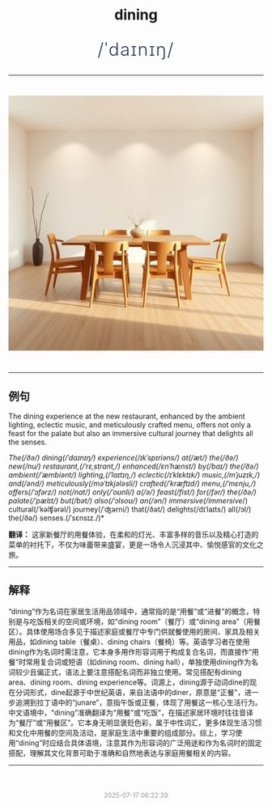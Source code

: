 <div align="center">

# dining

<div style="margin: 30px 0;">
<h1 style="font-size: 2.5em; font-weight: 300; letter-spacing: 2px; margin: 0; color: #2c3e50;">
/ˈdaɪnɪŋ/
</h1>
</div>

</div>

---

<div align="center" style="margin: 40px 0;">

![dining](images/dining.png)

</div>

---

## 例句

The dining experience at the new restaurant, enhanced by the ambient lighting, eclectic music, and meticulously crafted menu, offers not only a feast for the palate but also an immersive cultural journey that delights all the senses.

*The(/ðə/) dining(/ˈdaɪnɪŋ/) experience(/ɪkˈspɪriəns/) at(/æt/) the(/ðə/) new(/nu/) restaurant,(/ˈrɛˌstrɑnt,/) enhanced(/ɛnˈhænst/) by(/baɪ/) the(/ðə/) ambient(/ˈæmbiənt/) lighting,(/ˈlaɪtɪŋ,/) eclectic(/ɪˈklɛktɪk/) music,(/mˈjuzɪk,/) and(/ənd/) meticulously(/məˈtɪkjələsli/) crafted(/ˈkræftɪd/) menu,(/ˈmɛnju,/) offers(/ˈɔfərz/) not(/nɑt/) only(/ˈoʊnli/) a(/ə/) feast(/fist/) for(/fər/) the(/ðə/) palate(/ˈpælɪt/) but(/bət/) also(/ˈɔlsoʊ/) an(/ən/) immersive(/immersive*/) cultural(/ˈkəlʧərəl/) journey(/ˈʤərni/) that(/ðət/) delights(/dɪˈlaɪts/) all(/ɔl/) the(/ðə/) senses.(/ˈsɛnsɪz./)*

**翻译：** 这家新餐厅的用餐体验，在柔和的灯光、丰富多样的音乐以及精心打造的菜单的衬托下，不仅为味蕾带来盛宴，更是一场令人沉浸其中、愉悦感官的文化之旅。

---

## 解释

“dining”作为名词在家居生活用品领域中，通常指的是“用餐”或“进餐”的概念，特别是与吃饭相关的空间或环境，如“dining room”（餐厅）或“dining area”（用餐区）。具体使用场合多见于描述家庭或餐厅中专门供就餐使用的房间、家具及相关用品，如dining table（餐桌）、dining chairs（餐椅）等。英语学习者在使用dining作为名词时需注意，它本身多用作形容词用于构成复合名词，而直接作“用餐”时常用复合词或短语（如dining room、dining hall），单独使用dining作为名词较少且偏正式，语法上要注意搭配名词而非独立使用。常见搭配有dining area、dining room、dining experience等。词源上，dining源于动词dine的现在分词形式，dine起源于中世纪英语，来自法语中的diner，原意是“正餐”，进一步追溯到拉丁语中的“junare”，意指午饭或正餐，体现了用餐这一核心生活行为。中文语境中，“dining”准确翻译为“用餐”或“吃饭”，在描述家居环境时往往音译为“餐厅”或“用餐区”。它本身无明显褒贬色彩，属于中性词汇，更多体现生活习惯和文化中用餐的空间及活动，是家庭生活中重要的组成部分。综上，学习使用“dining”时应结合具体语境，注意其作为形容词的广泛用途和作为名词时的固定搭配，理解其文化背景可助于准确和自然地表达与家庭用餐相关的内容。


---

<div align="center" style="margin-top: 50px;">
<small style="color: #999; font-size: 0.9em;">2025-07-17 06:22:39</small>
</div>

